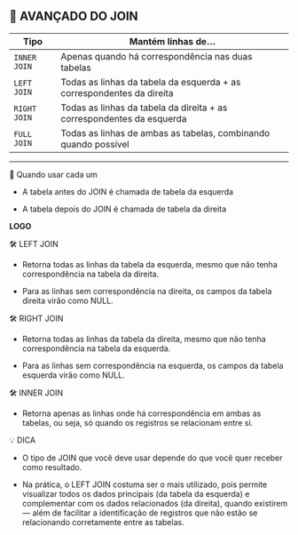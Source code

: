 ## 📌 AVANÇADO DO JOIN

| Tipo         | Mantém linhas de…                                                     |
| ------------ | --------------------------------------------------------------------- |
| `INNER JOIN` | Apenas quando há correspondência nas duas tabelas                     |
| `LEFT JOIN`  | Todas as linhas da tabela da esquerda + as correspondentes da direita |
| `RIGHT JOIN` | Todas as linhas da tabela da direita + as correspondentes da esquerda |
| `FULL JOIN`  | Todas as linhas de ambas as tabelas, combinando quando possível       |

---

🔄 Quando usar cada um

- A tabela antes do JOIN é chamada de tabela da esquerda

- A tabela depois do JOIN é chamada de tabela da direita

**LOGO**

🛠️ LEFT JOIN

- Retorna todas as linhas da tabela da esquerda, mesmo que não tenha correspondência na tabela da direita.

- Para as linhas sem correspondência na direita, os campos da tabela direita virão como NULL.

🛠️ RIGHT JOIN

- Retorna todas as linhas da tabela da direita, mesmo que não tenha correspondência na tabela da esquerda.

- Para as linhas sem correspondência na esquerda, os campos da tabela esquerda virão como NULL.

🛠️ INNER JOIN

- Retorna apenas as linhas onde há correspondência em ambas as tabelas, ou seja, só quando os registros se relacionam entre si.

💡 DICA

- O tipo de JOIN que você deve usar depende do que você quer receber como resultado.

- Na prática, o LEFT JOIN costuma ser o mais utilizado, pois permite visualizar todos os dados principais (da tabela da esquerda) e complementar com os dados relacionados (da direita), quando existirem — além de facilitar a identificação de registros que não estão se relacionando corretamente entre as tabelas.
